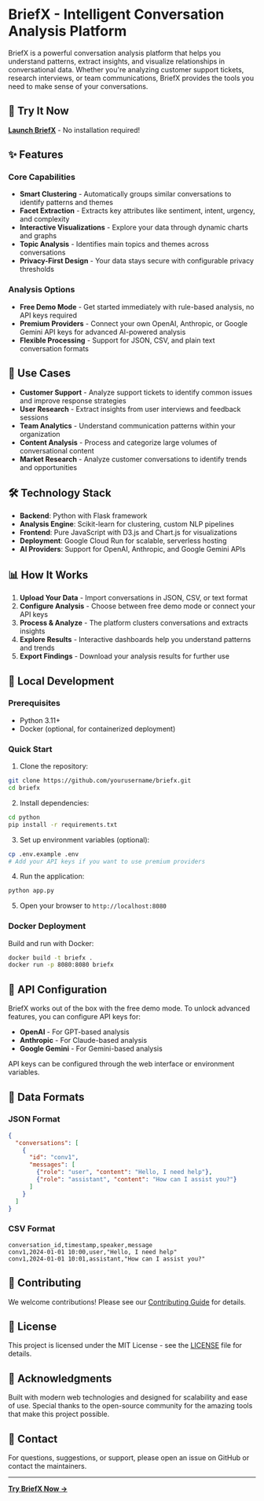 # BriefX - Intelligent Conversation Analysis Platform

BriefX is a powerful conversation analysis platform that helps you understand patterns, extract insights, and visualize relationships in conversational data. Whether you're analyzing customer support tickets, research interviews, or team communications, BriefX provides the tools you need to make sense of your conversations.

## 🚀 Try It Now

**[Launch BriefX](https://briefx-416764050725.us-central1.run.app)** - No installation required!

## ✨ Features

### Core Capabilities
- **Smart Clustering** - Automatically groups similar conversations to identify patterns and themes
- **Facet Extraction** - Extracts key attributes like sentiment, intent, urgency, and complexity
- **Interactive Visualizations** - Explore your data through dynamic charts and graphs
- **Topic Analysis** - Identifies main topics and themes across conversations
- **Privacy-First Design** - Your data stays secure with configurable privacy thresholds

### Analysis Options
- **Free Demo Mode** - Get started immediately with rule-based analysis, no API keys required
- **Premium Providers** - Connect your own OpenAI, Anthropic, or Google Gemini API keys for advanced AI-powered analysis
- **Flexible Processing** - Support for JSON, CSV, and plain text conversation formats

## 🎯 Use Cases

- **Customer Support** - Analyze support tickets to identify common issues and improve response strategies
- **User Research** - Extract insights from user interviews and feedback sessions
- **Team Analytics** - Understand communication patterns within your organization
- **Content Analysis** - Process and categorize large volumes of conversational content
- **Market Research** - Analyze customer conversations to identify trends and opportunities

## 🛠️ Technology Stack

- **Backend**: Python with Flask framework
- **Analysis Engine**: Scikit-learn for clustering, custom NLP pipelines
- **Frontend**: Pure JavaScript with D3.js and Chart.js for visualizations
- **Deployment**: Google Cloud Run for scalable, serverless hosting
- **AI Providers**: Support for OpenAI, Anthropic, and Google Gemini APIs

## 📊 How It Works

1. **Upload Your Data** - Import conversations in JSON, CSV, or text format
2. **Configure Analysis** - Choose between free demo mode or connect your API keys
3. **Process & Analyze** - The platform clusters conversations and extracts insights
4. **Explore Results** - Interactive dashboards help you understand patterns and trends
5. **Export Findings** - Download your analysis results for further use

## 🔧 Local Development

### Prerequisites
- Python 3.11+
- Docker (optional, for containerized deployment)

### Quick Start

1. Clone the repository:
```bash
git clone https://github.com/yourusername/briefx.git
cd briefx
```

2. Install dependencies:
```bash
cd python
pip install -r requirements.txt
```

3. Set up environment variables (optional):
```bash
cp .env.example .env
# Add your API keys if you want to use premium providers
```

4. Run the application:
```bash
python app.py
```

5. Open your browser to `http://localhost:8080`

### Docker Deployment

Build and run with Docker:
```bash
docker build -t briefx .
docker run -p 8080:8080 briefx
```

## 🔑 API Configuration

BriefX works out of the box with the free demo mode. To unlock advanced features, you can configure API keys for:

- **OpenAI** - For GPT-based analysis
- **Anthropic** - For Claude-based analysis
- **Google Gemini** - For Gemini-based analysis

API keys can be configured through the web interface or environment variables.

## 📝 Data Formats

### JSON Format
```json
{
  "conversations": [
    {
      "id": "conv1",
      "messages": [
        {"role": "user", "content": "Hello, I need help"},
        {"role": "assistant", "content": "How can I assist you?"}
      ]
    }
  ]
}
```

### CSV Format
```csv
conversation_id,timestamp,speaker,message
conv1,2024-01-01 10:00,user,"Hello, I need help"
conv1,2024-01-01 10:01,assistant,"How can I assist you?"
```

## 🤝 Contributing

We welcome contributions! Please see our [Contributing Guide](CONTRIBUTING.md) for details.

## 📄 License

This project is licensed under the MIT License - see the [LICENSE](LICENSE) file for details.

## 🙏 Acknowledgments

Built with modern web technologies and designed for scalability and ease of use. Special thanks to the open-source community for the amazing tools that make this project possible.

## 📧 Contact

For questions, suggestions, or support, please open an issue on GitHub or contact the maintainers.

---

**[Try BriefX Now →](https://briefx-416764050725.us-central1.run.app)**